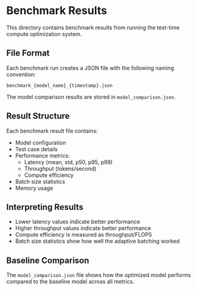 # Benchmark Results

This directory contains benchmark results from running the test-time compute optimization system.

## File Format

Each benchmark run creates a JSON file with the following naming convention:
```
benchmark_{model_name}_{timestamp}.json
```

The model comparison results are stored in `model_comparison.json`.

## Result Structure

Each benchmark result file contains:
- Model configuration
- Test case details
- Performance metrics:
  - Latency (mean, std, p50, p95, p99)
  - Throughput (tokens/second)
  - Compute efficiency
- Batch size statistics
- Memory usage

## Interpreting Results

- Lower latency values indicate better performance
- Higher throughput values indicate better performance
- Compute efficiency is measured as throughput/FLOPS
- Batch size statistics show how well the adaptive batching worked

## Baseline Comparison

The `model_comparison.json` file shows how the optimized model performs compared to the baseline model across all metrics.
